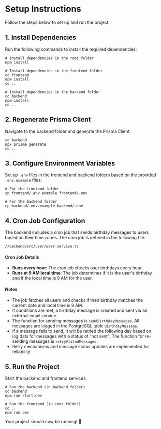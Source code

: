 # Setup Instructions
Follow the steps below to set up and run the project:

## 1. Install Dependencies
Run the following commands to install the required dependencies:

```
# Install dependencies in the root folder
npm install

# Install dependencies in the frontend folder
cd frontend
npm install
cd ..

# Install dependencies in the backend folder
cd backend
npm install
cd ..
```

## 2. Regenerate Prisma Client
Navigate to the backend folder and generate the Prisma Client:

```
cd backend
npx prisma generate
cd ..
```

## 3. Configure Environment Variables
Set up ```.env``` files in the frontend and backend folders based on the provided ```.env.example``` files:

```
# For the frontend folder
cp frontend/.env.example frontend/.env

# For the backend folder
cp backend/.env.example backend/.env
```

## 4. Cron Job Configuration
The backend includes a cron job that sends birthday messages to users based on their time zones. The cron job is defined in the following file:
```
//backend/src/user/user.service.ts
```

#### Cron Job Details
- **Runs every hour**: The cron job checks user birthdays every hour.
- **Runs at 9 AM local time**: The job determines if it is the user's birthday and if the local time is 9 AM for the user.

#### Notes

- The job fetches all users and checks if their birthday matches the current date and local time is 9 AM.
- If conditions are met, a birthday message is created and sent via an external email service.
- The function for sending messages is ```sendBirthdayMessages```. All messages are logged in the PostgreSQL table ```BirthdayMessage```.
- If a message fails to send, it will be retried the following day based on log data for messages with a status of "not sent", The function for re-sending messages is ```retryFailedMessages```.
- Retry mechanisms and message status updates are implemented for reliability


## 5. Run the Project
Start the backend and frontend services:
```
# Run the backend (in backend folder)
cd backend
npm run start:dev

# Run the frontend (in root folder)
cd ..
npm run dev

```
Your project should now be running! 🎉
